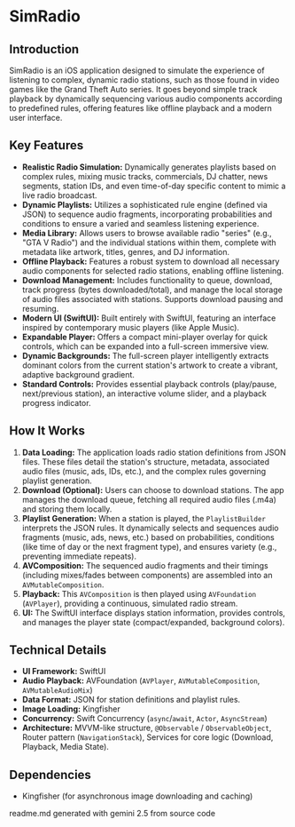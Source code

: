# SimRadio

## Introduction

SimRadio is an iOS application designed to simulate the experience of listening to complex, dynamic radio stations, such as those found in video games like the Grand Theft Auto series. It goes beyond simple track playback by dynamically sequencing various audio components according to predefined rules, offering features like offline playback and a modern user interface.

## Key Features

* **Realistic Radio Simulation:** Dynamically generates playlists based on complex rules, mixing music tracks, commercials, DJ chatter, news segments, station IDs, and even time-of-day specific content to mimic a live radio broadcast.
* **Dynamic Playlists:** Utilizes a sophisticated rule engine (defined via JSON) to sequence audio fragments, incorporating probabilities and conditions to ensure a varied and seamless listening experience.
* **Media Library:** Allows users to browse available radio "series" (e.g., "GTA V Radio") and the individual stations within them, complete with metadata like artwork, titles, genres, and DJ information.
* **Offline Playback:** Features a robust system to download all necessary audio components for selected radio stations, enabling offline listening.
* **Download Management:** Includes functionality to queue, download, track progress (bytes downloaded/total), and manage the local storage of audio files associated with stations. Supports download pausing and resuming.
* **Modern UI (SwiftUI):** Built entirely with SwiftUI, featuring an interface inspired by contemporary music players (like Apple Music).
* **Expandable Player:** Offers a compact mini-player overlay for quick controls, which can be expanded into a full-screen immersive view.
* **Dynamic Backgrounds:** The full-screen player intelligently extracts dominant colors from the current station's artwork to create a vibrant, adaptive background gradient.
* **Standard Controls:** Provides essential playback controls (play/pause, next/previous station), an interactive volume slider, and a playback progress indicator.

## How It Works

1.  **Data Loading:** The application loads radio station definitions from JSON files. These files detail the station's structure, metadata, associated audio files (music, ads, IDs, etc.), and the complex rules governing playlist generation.
2.  **Download (Optional):** Users can choose to download stations. The app manages the download queue, fetching all required audio files (.m4a) and storing them locally.
3.  **Playlist Generation:** When a station is played, the `PlaylistBuilder` interprets the JSON rules. It dynamically selects and sequences audio fragments (music, ads, news, etc.) based on probabilities, conditions (like time of day or the next fragment type), and ensures variety (e.g., preventing immediate repeats).
4.  **AVComposition:** The sequenced audio fragments and their timings (including mixes/fades between components) are assembled into an `AVMutableComposition`.
5.  **Playback:** This `AVComposition` is then played using `AVFoundation` (`AVPlayer`), providing a continuous, simulated radio stream.
6.  **UI:** The SwiftUI interface displays station information, provides controls, and manages the player state (compact/expanded, background colors).

## Technical Details

* **UI Framework:** SwiftUI
* **Audio Playback:** AVFoundation (`AVPlayer`, `AVMutableComposition`, `AVMutableAudioMix`)
* **Data Format:** JSON for station definitions and playlist rules.
* **Image Loading:** Kingfisher
* **Concurrency:** Swift Concurrency (`async`/`await`, `Actor`, `AsyncStream`)
* **Architecture:** MVVM-like structure, `@Observable` / `ObservableObject`, Router pattern (`NavigationStack`), Services for core logic (Download, Playback, Media State).

## Dependencies

* Kingfisher (for asynchronous image downloading and caching)

readme.md generated with gemini 2.5 from source code